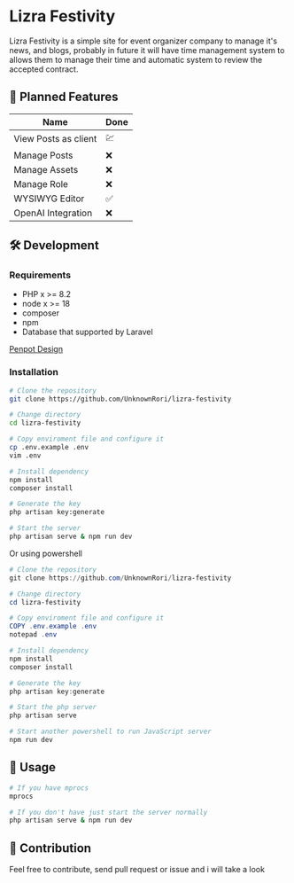 # Lizra Festivity

Lizra Festivity is a simple site for event organizer company to manage it's news, and blogs, probably in future it will have time management system to allows them to manage their time and automatic system to review the accepted contract.

## 🚀 Planned Features

| Name                 |   Done    |
|----------------------|-----------|
| View Posts as client |    💹     |
| Manage Posts         |    ❌     |
| Manage Assets        |    ❌     |
| Manage Role          |    ❌     |
| WYSIWYG Editor       |    ✅     |
| OpenAI Integration   |    ❌     |

## 🛠️ Development

### Requirements

- PHP x >= 8.2
- node x >= 18
- composer
- npm
- Database that supported by Laravel

[Penpot Design](https://design.penpot.app/#/view/82e31d90-3829-8139-8002-cefebb062880?page-id=82e31d90-3829-8139-8002-cefebb062881&section=interactions&index=0&share-id=82e31d90-3829-8139-8002-d3bb8e90e24b)

### Installation

```bash
# Clone the repository
git clone https://github.com/UnknownRori/lizra-festivity

# Change directory
cd lizra-festivity

# Copy enviroment file and configure it
cp .env.example .env
vim .env

# Install dependency
npm install
composer install

# Generate the key
php artisan key:generate

# Start the server
php artisan serve & npm run dev
```

Or using powershell

```powershell
# Clone the repository
git clone https://github.com/UnknownRori/lizra-festivity

# Change directory
cd lizra-festivity

# Copy enviroment file and configure it
COPY .env.example .env
notepad .env

# Install dependency
npm install
composer install

# Generate the key
php artisan key:generate

# Start the php server
php artisan serve 

# Start another powershell to run JavaScript server
npm run dev
```

## 🚀 Usage

```bash
# If you have mprocs
mprocs

# If you don't have just start the server normally
php artisan serve & npm run dev
```

## 🌟 Contribution

Feel free to contribute, send pull request or issue and i will take a look
